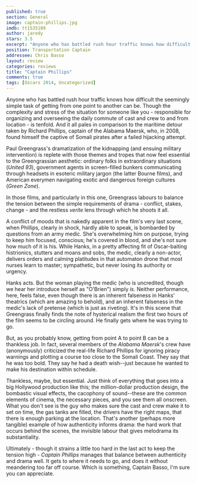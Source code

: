 ```yaml
---
published: true
section: General
image: captain-phillips.jpg
imdb: tt1535109
author: jaredy 
stars: 3.5
excerpt: "Anyone who has battled rush hour traffic knows how difficult the seemingly simple task of getting from one point to another can be."
position: Transportation Captain
addressee: Chris Basso
layout: review
categories: reviews
title: "Captain Phillips"
comments: true
tags: [Oscars 2014, Uncategorized]
---
```

Anyone who has battled rush hour traffic knows how difficult the seemingly simple task of getting from one point to another can be. Though the complexity and stress of the situation for someone like you - responsible for organizing and overseeing the daily commute of cast and crew to and from location - is tenfold. And it all pales in comparison to the maritime detour taken by Richard Phillips, captain of the Alabama Maersk, who, in 2008, found himself the captive of Somali pirates after a failed hijacking attempt.

Paul Greengrass's dramatization of the kidnapping (and ensuing military intervention) is replete with those themes and tropes that now feel essential to the Greengrassian aesthetic: ordinary folks in extraordinary situations (_United 93_), government agents in screen-filled bunkers communicating through headsets in esoteric military jargon (the latter Bourne films), and American everymen navigating exotic and dangerous foreign cultures (_Green Zone_).

In those films, and particularly in this one, Greengrass labours to balance the tension between the simple requirements of drama - conflict, stakes, change - and the restless _verite_ lens through which he shoots it all.

A conflict of moods that is nakedly apparent in the film's very last scene, when Phillips, clearly in shock, hardly able to speak, is bombarded by questions from an army medic. She's overwhelming him on purpose, trying to keep him focused, conscious; he's covered in blood, and she's not sure how much of it is his. While Hanks, in a pretty affecting fit of Oscar-baiting histrionics, stutters and moans and sobs, the medic, clearly a non-actor, delivers orders and calming platitudes in that automaton drone that most nurses learn to master; sympathetic, but never losing its authority or urgency.

Hanks acts. But the woman playing the medic (who is uncredited, though we hear her introduce herself as "O'Brien") simply _is_. Neither performance, here, feels false, even though there is an inherent falseness in Hanks' theatrics (which are amazing to behold), and an inherent falseness in the medic's lack of pretense (which is just as riveting). It's in this scene that Greengrass finally finds the note of hysterical realism the first two hours of the film seems to be circling around. He finally gets where he was trying to go.

But, as you probably know, getting from point A to point B can be a thankless job. In fact, several members of the _Alabama Maersk_'s crew have (anonymously) criticized the real-life Richard Phillips for ignoring piracy warnings and plotting a course too close to the Somali Coast. They say that he was too bold. They say he had a death wish--just because he wanted to make his destination within schedule.

Thankless, maybe, but essential. Just think of everything that goes into a big Hollywood production like this; the million-dollar production design, the bombastic visual effects, the cacophony of sound--these are the common elements of cinema, the necessary pieces, and you see them all onscreen. What you don't see is the guy who makes sure the cast and crew make it to set on time, the gas tanks are filled, the drivers have the right maps, that there is enough parking at the location. That's another (perhaps more tangible) example of how authenticity informs drama: the hard work that occurs behind the scenes, the invisible labour that gives melodrama its substantiality.

Ultimately - though it strains a little too hard in the last act to keep the tension high - _Captain Phillips_ manages that balance between authenticity and drama well. It gets to where it needs to go, and does it without meandering too far off course. Which is something, Captain Basso, I'm sure you can appreciate.
